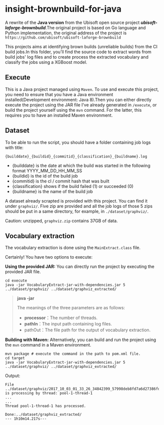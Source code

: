 # insight-brownbuild-for-java

A rewrite of the **Java version** from the Ubisoft open source project ***ubisoft-laforge-brownbuild***.The original project is based on Go language and Python implementation, the original address of the project is `https://github.com/ubisoft/ubisoft-laforge-brownbuild`

This projects aims at identifying brown builds (unreliable builds) from the CI build jobs.In this folder, you'll find the source code to extract words from build jobs' log files and to create process the extracted vocabulary and classify the jobs using a XGBoost model.

## Execute

This is a Java project managed using `Maven`. To use and execute this project, you need to ensure that you have a Java environment installed(Development environment: Java 8).Then you can either directly execute the project using the JAR file I've already generated in `/execute`, or build the project yourself using the `mvn` command. For the latter, this requires you to have an installed Maven environment.

## Dataset

To be able to run the script, you should have a folder containing job logs with title:

`{builddate}_{buildid}_{commitid}_{classification}_{buildname}.log`

- {builddate} is the date at which the build was started in the following format YYYY_MM_DD_HH_MM_SS
- {buildid} is the id of the build job
- {commitid} is the cl / commit hash that was built
- {classification} shows if the build failed (1) or succeeded (0)
- {buildname} is the name of the build job

A dataset already scrapted is provided with this project. You can find it under `graphviz/`. Five zip are provided and all the job logs of those 5 zips should be put in a same directory, for example, in `./dataset/graphviz/`.

Caution: unzipped, `graphviz.zip` contains 37GB of data.

## Vocabulary extraction

The vocabulary extraction is done using the `MainExtract.class` file. 

Certainly! You have two options to execute:

**Using the provided JAR:** You can directly run the project by executing the provided JAR file.

```shell
cd execute
java -jar VocabularyExtract-jar-with-dependencies.jar 5 ../dataset/graphviz/ ../dataset/graphviz_extracted/
```

> **java -jar <jarName> <proc> <pathIn> <pathOut>**
>
> The meanings of the three parameters are as follows:
>
> - **processor**：The number of threads.
> - **pathIn**：The input path containing log files.
> - pathOut：The file path for the output of vocabulary extraction.

**Building with Maven:** Alternatively, you can build and run the project using the `mvn` command in a Maven environment.

```shell
mvn package	# execute the command in the path to pom.xml file.
cd target
java -jar VocabularyExtract-jar-with-dependencies.jar 5 ../dataset/graphviz/ ../dataset/graphviz_extracted/
```



Output:

```shell
File ../dataset/graphviz/2017_10_03_01_33_26_34842399_57998deb8fd7a6d27386fd666feb4d411a925ec4_0_portablesourcepackaging.log is processing by thread: pool-1-thread-1
...
...
Thread pool-1-thread-1 has processed.

Done:../dataset/graphviz_extracted/
--- 1h10m14.217s--- 
```



